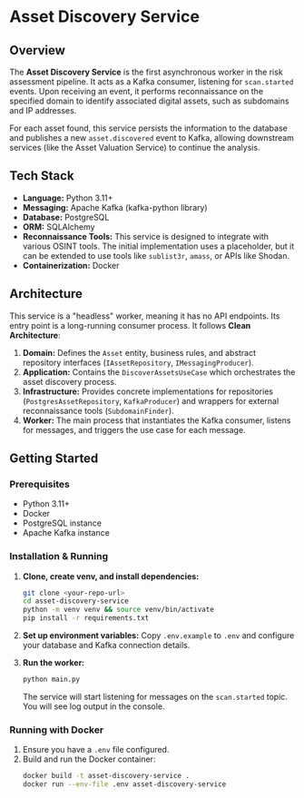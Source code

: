 # Asset Discovery Service

## Overview

The **Asset Discovery Service** is the first asynchronous worker in the risk assessment pipeline. It acts as a Kafka consumer, listening for `scan.started` events. Upon receiving an event, it performs reconnaissance on the specified domain to identify associated digital assets, such as subdomains and IP addresses.

For each asset found, this service persists the information to the database and publishes a new `asset.discovered` event to Kafka, allowing downstream services (like the Asset Valuation Service) to continue the analysis.

## Tech Stack

- **Language:** Python 3.11+
- **Messaging:** Apache Kafka (kafka-python library)
- **Database:** PostgreSQL
- **ORM:** SQLAlchemy
- **Reconnaissance Tools:** This service is designed to integrate with various OSINT tools. The initial implementation uses a placeholder, but it can be extended to use tools like `sublist3r`, `amass`, or APIs like Shodan.
- **Containerization:** Docker

## Architecture

This service is a "headless" worker, meaning it has no API endpoints. Its entry point is a long-running consumer process. It follows **Clean Architecture**:

1.  **Domain:** Defines the `Asset` entity, business rules, and abstract repository interfaces (`IAssetRepository`, `IMessagingProducer`).
2.  **Application:** Contains the `DiscoverAssetsUseCase` which orchestrates the asset discovery process.
3.  **Infrastructure:** Provides concrete implementations for repositories (`PostgresAssetRepository`, `KafkaProducer`) and wrappers for external reconnaissance tools (`SubdomainFinder`).
4.  **Worker:** The main process that instantiates the Kafka consumer, listens for messages, and triggers the use case for each message.

## Getting Started

### Prerequisites

- Python 3.11+
- Docker
- PostgreSQL instance
- Apache Kafka instance

### Installation & Running

1.  **Clone, create venv, and install dependencies:**
    ```bash
    git clone <your-repo-url>
    cd asset-discovery-service
    python -m venv venv && source venv/bin/activate
    pip install -r requirements.txt
    ```

2.  **Set up environment variables:**
    Copy `.env.example` to `.env` and configure your database and Kafka connection details.

3.  **Run the worker:**
    ```bash
    python main.py
    ```
    The service will start listening for messages on the `scan.started` topic. You will see log output in the console.

### Running with Docker

1.  Ensure you have a `.env` file configured.
2.  Build and run the Docker container:
    ```bash
    docker build -t asset-discovery-service .
    docker run --env-file .env asset-discovery-service
    ```